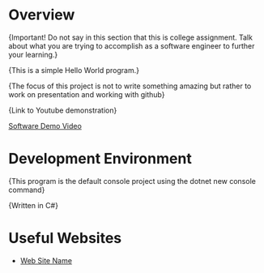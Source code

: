 # Overview

{Important!  Do not say in this section that this is college assignment.  Talk about what you are trying to accomplish as a software engineer to further your learning.}

{This is a simple Hello World program.}

{The focus of this project is not to write something amazing but rather to work on presentation and working with github}

{Link to Youtube demonstration}

[Software Demo Video](https://youtu.be/i7GPIT6wIqc)

# Development Environment

{This program is the default console project using the dotnet new console command}

{Written in C#}

# Useful Websites

* [Web Site Name](https://www.w3schools.com/cs/index.php)